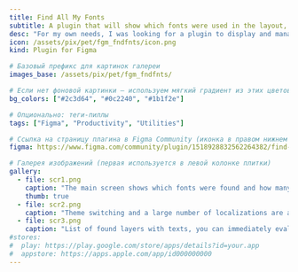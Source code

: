```yaml
---
title: Find All My Fonts
subtitle: A plugin that will show which fonts were used in the layout, find hidden texts and non-standard font sizes.
desc: "For my own needs, I was looking for a plugin to display and manage font styles used in Figma layouts. Not finding a third-party solution, I made my own."
icon: /assets/pix/pet/fgm_fndfnts/icon.png
kind: Plugin for Figma

# Базовый префикс для картинок галереи
images_base: /assets/pix/pet/fgm_fndfnts/

# Если нет фоновой картинки — используем мягкий градиент из этих цветов
bg_colors: ["#2c3d64", "#0c2240", "#1b1f2e"]

# Опционально: теги‑пиллы
tags: ["Figma", "Productivity", "Utilities"]

# Ссылка на страницу плагина в Figma Community (иконка в правом нижнем углу плитки)
figma: https://www.figma.com/community/plugin/1518928832562264382/find-all-my-fonts

# Галерея изображений (первая используется в левой колонке плитки)
gallery:
  - file: scr1.png
    caption: "The main screen shows which fonts were found and how many copies (layers). Filtering options are also available."
    thumb: true
  - file: scr2.png
    caption: "Theme switching and a large number of localizations are available, selected options are saved between sessions."
  - file: scr3.png
    caption: "List of found layers with texts, you can immediately evaluate in which object the text is - just text, a component or an instance and whether it is hidden."
#stores:
#  play: https://play.google.com/store/apps/details?id=your.app
#  appstore: https://apps.apple.com/app/id000000000
---
```

